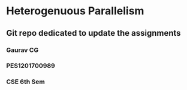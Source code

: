 # Heterogenuous Parallelism
## Git repo dedicated to update the assignments

### Gaurav CG
### PES1201700989
### CSE 6th Sem
